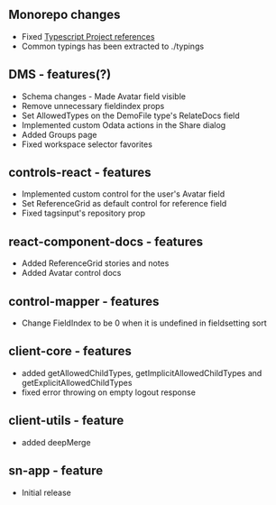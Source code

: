 ## Monorepo changes
 - Fixed [Typescript Project references](https://www.typescriptlang.org/docs/handbook/project-references.html)
 - Common typings has been extracted to ./typings

## DMS - features(?)
 - Schema changes - Made Avatar field visible
 - Remove unnecessary fieldindex props
 - Set AllowedTypes on the DemoFile type's RelateDocs field
 - Implemented custom Odata actions in the Share dialog
 - Added Groups page
 - Fixed workspace selector favorites

## controls-react - features

 - Implemented custom control for the user's Avatar field
 - Set ReferenceGrid as default control for reference field
 - Fixed tagsinput's repository prop

## react-component-docs - features
 - Added ReferenceGrid stories and notes
 - Added Avatar control docs

## control-mapper - features
 - Change FieldIndex to be 0 when it is undefined in fieldsetting sort

## client-core - features
 - added getAllowedChildTypes, getImplicitAllowedChildTypes and getExplicitAllowedChildTypes
 - fixed error throwing on empty logout response

## client-utils - feature
 - added deepMerge

## sn-app - feature
 - Initial release
